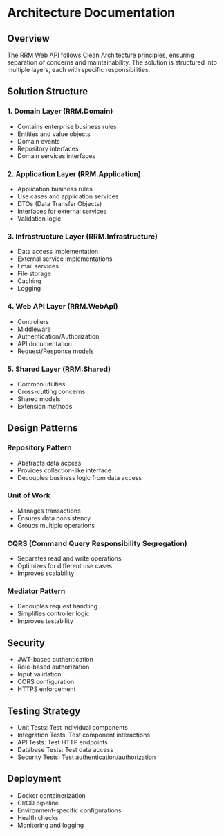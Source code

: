 # Architecture Documentation

## Overview

The RRM Web API follows Clean Architecture principles, ensuring separation of concerns and maintainability. The solution is structured into multiple layers, each with specific responsibilities.

## Solution Structure

### 1. Domain Layer (RRM.Domain)
- Contains enterprise business rules
- Entities and value objects
- Domain events
- Repository interfaces
- Domain services interfaces

### 2. Application Layer (RRM.Application)
- Application business rules
- Use cases and application services
- DTOs (Data Transfer Objects)
- Interfaces for external services
- Validation logic

### 3. Infrastructure Layer (RRM.Infrastructure)
- Data access implementation
- External service implementations
- Email services
- File storage
- Caching
- Logging

### 4. Web API Layer (RRM.WebApi)
- Controllers
- Middleware
- Authentication/Authorization
- API documentation
- Request/Response models

### 5. Shared Layer (RRM.Shared)
- Common utilities
- Cross-cutting concerns
- Shared models
- Extension methods

## Design Patterns

### Repository Pattern
- Abstracts data access
- Provides collection-like interface
- Decouples business logic from data access

### Unit of Work
- Manages transactions
- Ensures data consistency
- Groups multiple operations

### CQRS (Command Query Responsibility Segregation)
- Separates read and write operations
- Optimizes for different use cases
- Improves scalability

### Mediator Pattern
- Decouples request handling
- Simplifies controller logic
- Improves testability

## Security

- JWT-based authentication
- Role-based authorization
- Input validation
- CORS configuration
- HTTPS enforcement

## Testing Strategy

- Unit Tests: Test individual components
- Integration Tests: Test component interactions
- API Tests: Test HTTP endpoints
- Database Tests: Test data access
- Security Tests: Test authentication/authorization

## Deployment

- Docker containerization
- CI/CD pipeline
- Environment-specific configurations
- Health checks
- Monitoring and logging 